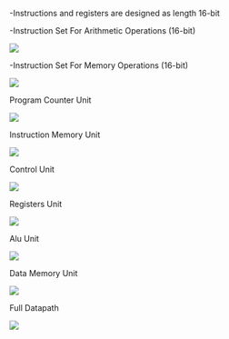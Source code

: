 
  
-Instructions and registers are designed as length 16-bit  

-Instruction Set For Arithmetic Operations (16-bit)  

![](https://eneskzlcn.github.io/Datapath/arithmeticInstructionSet.png)

-Instruction Set For Memory Operations (16-bit) 

![](https://eneskzlcn.github.io/Datapath/memoryInstructionSet.png)
    
  


Program Counter Unit  

![](https://eneskzlcn.github.io/Datapath/programCounter.png)


Instruction Memory Unit  

![](https://eneskzlcn.github.io/Datapath/instructionMemory.png)


Control Unit  

![](https://eneskzlcn.github.io/Datapath/controlUnit.png)


Registers Unit  

![](https://eneskzlcn.github.io/Datapath/registers.png)


Alu Unit  

![](https://eneskzlcn.github.io/Datapath/alu.png)


Data Memory Unit  

![](https://eneskzlcn.github.io/Datapath/dataMemory.png)


Full Datapath  

![](https://eneskzlcn.github.io/Datapath/fullDatapath.png)
